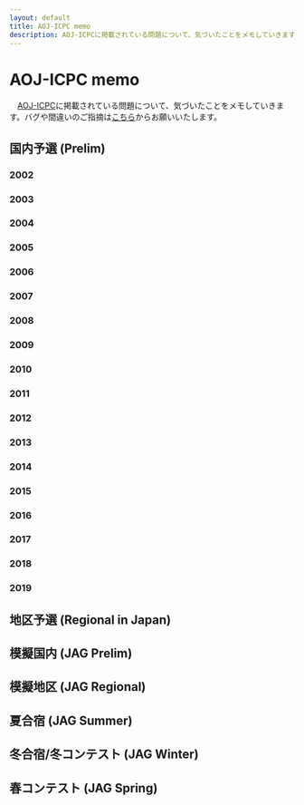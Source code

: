 ```yaml
---
layout: default
title: AOJ-ICPC memo
description: AOJ-ICPCに掲載されている問題について、気づいたことをメモしていきます。
---
```


# **AOJ-ICPC memo**
　[AOJ-ICPC](http://aoj-icpc.ichyo.jp)に掲載されている問題について、気づいたことをメモしていきます。バグや間違いのご指摘は[こちら](https://github.com/RTnF/RTnF.github.io/issues)からお願いいたします。

## 国内予選 (Prelim)
### 2002
### 2003
### 2004
### 2005
### 2006
### 2007
### 2008
### 2009
### 2010
### 2011
### 2012
### 2013
### 2014
### 2015
### 2016
### 2017
### 2018
### 2019

## 地区予選 (Regional in Japan)

## 模擬国内 (JAG Prelim)

## 模擬地区 (JAG Regional)

## 夏合宿 (JAG Summer)

## 冬合宿/冬コンテスト (JAG Winter)

## 春コンテスト (JAG Spring)

